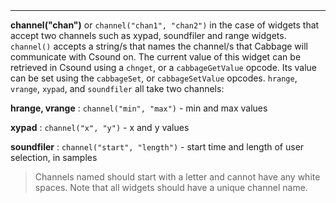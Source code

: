 <a name="channel"><h3 style="padding-top: 40px; margin-top: 40px;"></h3></a>
_____________________________
**channel("chan")** or `channel("chan1", "chan2")` in the case of widgets that accept two channels such as xypad, soundfiler and range widgets. `channel()` accepts a string/s that names the channel/s that Cabbage will communicate with Csound on. The current value of this widget can be retrieved in Csound using a `chnget`, or a `cabbageGetValue` opcode. Its value can be set using the `cabbageSet`, or `cabbageSetValue` opcodes. `hrange`, `vrange`, `xypad`, and `soundfiler` all take two channels:<br>

<b>hrange, vrange</b> : `channel("min", "max")` - min and max values

<b>xypad</b> : `channel("x", "y")` - x and y values

<b>soundfiler</b> : `channel("start", "length")` - start time and length of user selection, in samples

> Channels named should start with a letter and cannot have any white spaces. Note that all widgets should have a unique channel name. 

